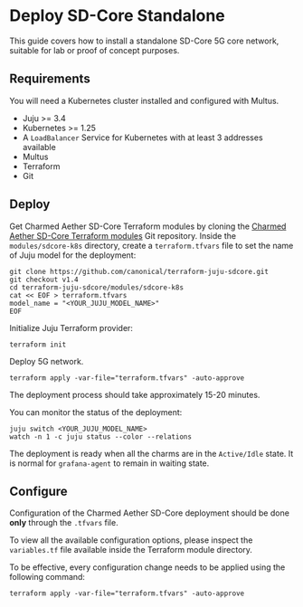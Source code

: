 # Deploy SD-Core Standalone

This guide covers how to install a standalone SD-Core 5G core network, suitable for lab or proof of concept purposes.

## Requirements

You will need a Kubernetes cluster installed and configured with Multus.

- Juju >= 3.4
- Kubernetes >= 1.25
- A `LoadBalancer` Service for Kubernetes with at least 3 addresses available
- Multus
- Terraform
- Git

## Deploy

Get Charmed Aether SD-Core Terraform modules by cloning the [Charmed Aether SD-Core Terraform modules][Charmed Aether SD-Core Terraform modules] Git repository.
Inside the `modules/sdcore-k8s` directory, create a `terraform.tfvars` file to set the name of Juju model for the deployment:

```console
git clone https://github.com/canonical/terraform-juju-sdcore.git
git checkout v1.4
cd terraform-juju-sdcore/modules/sdcore-k8s
cat << EOF > terraform.tfvars
model_name = "<YOUR_JUJU_MODEL_NAME>"
EOF
```

Initialize Juju Terraform provider:

```console
terraform init
```

Deploy 5G network.

```console
terraform apply -var-file="terraform.tfvars" -auto-approve
```

The deployment process should take approximately 15-20 minutes.

You can monitor the status of the deployment:

```console
juju switch <YOUR_JUJU_MODEL_NAME>
watch -n 1 -c juju status --color --relations
```

The deployment is ready when all the charms are in the `Active/Idle` state. 
It is normal for `grafana-agent` to remain in waiting state.

## Configure

Configuration of the Charmed Aether SD-Core deployment should be done **only** through the `.tfvars` file. 

To view all the available configuration options, please inspect the `variables.tf` file available inside the Terraform module directory.

To be effective, every configuration change needs to be applied using the following command:

```console
terraform apply -var-file="terraform.tfvars" -auto-approve
```

[Charmed Aether SD-Core Terraform modules]: https://github.com/canonical/terraform-juju-sdcore/tree/v1.4

